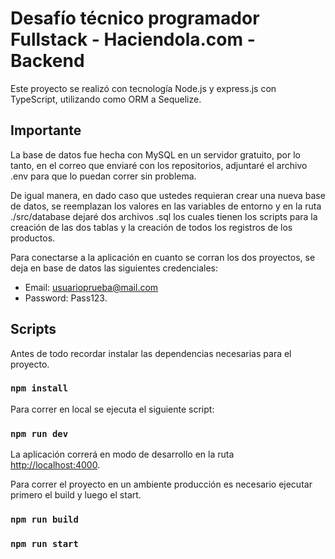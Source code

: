 # Desafío técnico programador Fullstack - Haciendola.com - Backend

Este proyecto se realizó con tecnología Node.js y express.js con TypeScript, utilizando como ORM a Sequelize.

## Importante

La base de datos fue hecha con MySQL en un servidor gratuito, por lo tanto, en el correo que enviaré con los 
repositorios, adjuntaré el archivo .env para que lo puedan correr sin problema.

De igual manera, en dado caso que ustedes requieran crear una nueva base de datos, se reemplazan los valores en las 
variables de entorno y en la ruta ./src/database dejaré dos archivos .sql los cuales tienen los scripts para 
la creación de las dos tablas y la creación de todos los registros de los productos.

Para conectarse a la aplicación en cuanto se corran los dos proyectos, se deja en base de datos las siguientes
credenciales:

- Email: usuarioprueba@mail.com
- Password: Pass123.


## Scripts

Antes de todo recordar instalar las dependencias necesarias para el proyecto.

### `npm install`

Para correr en local se ejecuta el siguiente script:

### `npm run dev`

La aplicación correrá en modo de desarrollo
en la ruta [http://localhost:4000](http://localhost:4000).

Para correr el proyecto en un ambiente producción es necesario ejecutar primero el build y luego el start.

### `npm run build`
### `npm run start`
